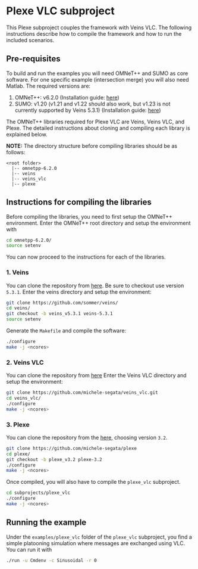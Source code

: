 # Plexe VLC subproject

This Plexe subproject couples the framework with Veins VLC.
The following instructions describe how to compile the framework and how to run the included scenarios.

## Pre-requisites
To build and run the examples you will need OMNeT++ and SUMO as core software.
For one specific example (intersection merge) you will also need Matlab.
The required versions are:
1. OMNeT++: v6.2.0 (Installation guide: [here](https://doc.omnetpp.org/q/InstallGuide.pdf))
2. SUMO: v1.20 (v1.21 and v1.22 should also work, but v1.23 is not currently supported by Veins 5.3.1) (Installation guide: [here](https://sumo.dlr.de/docs/Installing/index.html))

The OMNeT++ libraries required for Plexe VLC are Veins, Veins VLC, and Plexe.
The detailed instructions about cloning and compiling each library is explained below.

**NOTE:** The directory structure before compiling libraries should be as follows:
```
<root folder>
  |-- omnetpp-6.2.0
  |-- veins
  |-- veins_vlc
  |-- plexe
```

## Instructions for compiling the libraries
Before compiling the libraries, you need to first setup the OMNeT++ environment.
Enter the OMNeT++ root directory and setup the environment with
```bash
cd omnetpp-6.2.0/
source setenv
```
You can now proceed to the instructions for each of the libraries.

### 1. Veins

You can clone the repository from [here](https://github.com/sommer/veins/).
Be sure to checkout use version `5.3.1`.
Enter the veins directory and setup the environment:
```bash
git clone https://github.com/sommer/veins/
cd veins/
git checkout -b veins_v5.3.1 veins-5.3.1
source setenv
```
Generate the `Makefile` and compile the software:
```bash
./configure
make -j <ncores>
```

### 2. Veins VLC

You can clone the repository from [here](https://github.com:michele-segata/veins_vlc)
Enter the Veins VLC directory and setup the environment:
```bash
git clone https://github.com/michele-segata/veins_vlc.git
cd veins_vlc/
./configure
make -j <ncores>
```

### 3. Plexe

You can clone the repository from the [here](https://github.com/michele-segata/plexe), choosing version `3.2`.
```bash
git clone https://github.com/michele-segata/plexe
cd plexe/
git checkout -b plexe_v3.2 plexe-3.2
./configure
make -j <ncores>
```
Once compiled, you will also have to compile the `plexe_vlc` subproject.
```bash
cd subprojects/plexe_vlc
./configure
make -j <ncores>
```

## Running the example

Under the `examples/plexe_vlc` folder of the `plexe_vlc` subproject, you find a simple platooning simulation where messages are exchanged using VLC.
You can run it with
```bash
./run -u Cmdenv -c Sinusoidal -r 0
```
